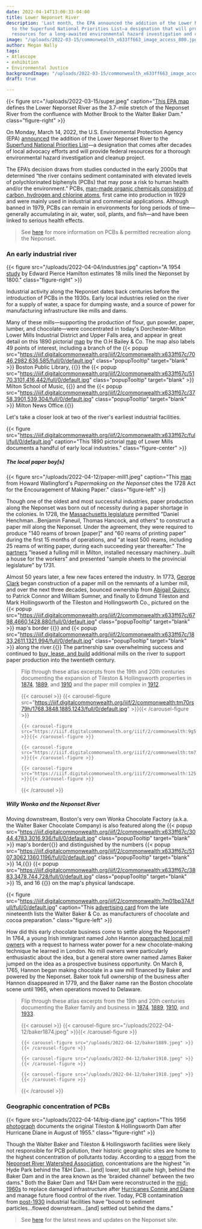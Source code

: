 ```yaml
---
date: 2022-04-14T13:00:33-04:00
title: Lower Neponset River
description: 'Last month, the EPA announced the addition of the Lower Neponset River
  to the Superfund National Priorities List—a designation that will provide federal
  resources for a long-awaited environmental hazard investigation and cleanup project. '
image: "/uploads/2022-03-15/commonwealth_x633ff663_image_access_800.jpg"
author: Megan Nally
tags:
- Atlascope
- exhibition
- Environmental Justice
backgroundImage: "/uploads/2022-03-15/commonwealth_x633ff663_image_access_800.jpg"
draft: true

---
```

{{< figure src="/uploads/2022-03-15/super.jpeg" caption="[This EPA map](https://www.neponset.org/superfund-lower-neponset-river/) defines the Lower Neponset River as the 3.7-mile stretch of the Neponset River from the confluence with Mother Brook to the Walter Baker Dam." class="figure-right" >}}

On Monday, March 14, 2022, the U.S. Environmental Protection Agency (EPA) [announced](https://cumulis.epa.gov/supercpad/SiteProfiles/index.cfm?fuseaction=second.scs&id=0102204&doc=Y&colid=39520&region=01&type=SC) the addition of the Lower Neponset River to the [Superfund National Priorities List](https://www.epa.gov/superfund/superfund-national-priorities-list-npl)—a designation that comes after decades of local advocacy efforts and will provide federal resources for a thorough environmental hazard investigation and cleanup project.

The EPA’s decision draws from studies conducted in the early 2000s that determined “the river contains sediment contaminated with elevated levels of polychlorinated biphenyls (PCBs) that may pose a risk to human health and/or the environment.” PCBs, [man-made organic chemicals consisting of carbon, hydrogen and chlorine atoms](https://www.epa.gov/pcbs/learn-about-polychlorinated-biphenyls-pcbs#what), first came into production in 1929 and were mainly used in industrial and commercial applications. Although banned in 1979, PCBs can remain in environments for long periods of time—generally accumulating in air, water, soil, plants, and fish—and have been linked to serious health effects.

> See [here](https://www.neponset.org/superfund-lower-neponset-river/) for more information on PCBs & permitted recreation along the Neponset.

### An early industrial river

{{< figure src="/uploads/2022-04-04/industries.jpg" caption="A 1954 [study](https://www.jstor.org/stable/25080477?seq=1) by Edward Pierce Hamilton estimates 18 mills lined the Neponset by 1800." class="figure-right" >}}

Industrial activity along the Neponset dates back centuries before the introduction of PCBs in the 1930s. Early local industries relied on the river for a supply of water, a space for dumping waste, and a source of power for manufacturing infrastructure like mills and dams.

Many of these mills—supporting the production of flour, gun powder, paper, lumber, and chocolate—were concentrated in today's Dorchester-Milton Lower Mills Industrial District and Upper Falls area, and appear in great detail on this 1890 pictorial [map](https://collections.leventhalmap.org/search/commonwealth:x633ff663) by the O.H Bailey & Co. The map also labels 49 points of interest, including a branch of the {{< popup src="https://iiif.digitalcommonwealth.org/iiif/2/commonwealth:x633ff67c/7046,2982,636,585/full/0/default.jpg" class="popupTooltip" target="blank" >}} Boston Public Library, {{</popup>}} the {{< popup src="https://iiif.digitalcommonwealth.org/iiif/2/commonwealth:x633ff67c/5170,3101,416,442/full/0/default.jpg" class="popupTooltip" target="blank" >}} Milton School of Music, {{</popup>}} and the {{< popup src="https://iiif.digitalcommonwealth.org/iiif/2/commonwealth:x633ff67c/3758,3901,539,304/full/0/default.jpg" class="popupTooltip" target="blank" >}} Milton News Office.{{</popup>}}

Let's take a closer look at two of the river's earliest industrial facilities.

{{< figure src="https://iiif.digitalcommonwealth.org/iiif/2/commonwealth:x633ff67c/full/full/0/default.jpg" caption="This 1890 pictorial [map](https://collections.leventhalmap.org/search/commonwealth:x633ff663) of Lower Mills documents a handful of early local industries." class="figure-center" >}}

##### The local paper boy\[s\]

{{< figure src="/uploads/2022-04-12/paper-mill1.jpeg" caption="This [map](https://www.dorchesteratheneum.org/project/neponset-river-mills/) from Howard Wallingford's _Papermaking on the Neponset_ cites the 1728 Act for the Encouragement of Making Paper." class="figure-left" >}}

Though one of the oldest and most successful industries, paper production along the Neponset was born out of necessity during a paper shortage in the colonies. In 1728, the [Massachusetts legislature](chrome-extension://efaidnbmnnnibpcajpcglclefindmkaj/viewer.html?pdfurl=https%3A%2F%2Fwww2.census.gov%2Flibrary%2Fpublications%2Fdecennial%2F1860%2Fmanufactures%2F1860c-04.pdf&clen=10736880&chunk=true) permitted "Daniel Henchman...Benjamin Faneuil, Thomas Hancock, and others" to construct a paper mill along the Neponset. Under the agreement, they were required to produce "140 reams of brown \[paper\]" and "60 reams of printing paper" during the first 15 months of operations, and "at least 500 reams, including 25 reams of writing paper, during each succeeding year thereafter." The [partners](https://www.google.com/books/edition/American_Paper_Mills_1690_1832/vrbuwbBJZrQC?hl=en&gbpv=1&bsq=henchman) "leased a fulling mill in Milton, installed necessary machinery...built a house for the workers" and presented "sample sheets to the provincial legislature" by 1731.

Almost 50 years later, a few new faces entered the industry. In 1773, [George Clark](https://www.google.com/books/edition/American_Paper_Mills_1690_1832/vrbuwbBJZrQC?hl=en&gbpv=1&dq=george+clark+paper+mill+boston&pg=PA94&printsec=frontcover) began construction of a paper mill on the remnants of a lumber mill, and over the next three decades, bounced ownership from [Abigail Quincy](https://www.google.com/books/edition/American_Paper_Mills_1690_1832/vrbuwbBJZrQC?hl=en&gbpv=0), to Patrick Connor and William Sumner, and finally to Edmund Tileston and Mark Hollingsworth of the Tileston and Hollingsworth Co., pictured on the {{< popup src="https://iiif.digitalcommonwealth.org/iiif/2/commonwealth:x633ff67c/6798,4660,1428,880/full/0/default.jpg" class="popupTooltip" target="blank" >}} map's border {{</popup>}} and {{< popup src="https://iiif.digitalcommonwealth.org/iiif/2/commonwealth:x633ff67c/1833,2611,1321,994/full/0/default.jpg" class="popupTooltip" target="blank" >}} along the river.{{</popup>}} The partnership saw overwhelming success and continued to [buy, lease, and build](chrome-extension://efaidnbmnnnibpcajpcglclefindmkaj/viewer.html?pdfurl=https%3A%2F%2Fwww.americanantiquarian.org%2FFindingaids%2Ftileston_and_hollingsworth.pdf&clen=34949&chunk=true) additional mills on the river to support paper production into the twentieth century.

> Flip through these atlas excerpts from the 19th and 20th centuries documenting the expansion of Tileston & Hollingsworth properties in [1874](https://atlascope.leventhalmap.org/#view:share$base:000$overlay:39999059010700b$zoom:16.90$center:-7914034.04811272,5201175.057887759$mode:glass$pos:251), [1889](https://atlascope.leventhalmap.org/#view:share$base:000$overlay:39999059011005$zoom:15.30$center:-7914194.903940966,5201271.17797963$mode:glass$pos:164), and [1910](https://atlascope.leventhalmap.org/#view:share$base:000$overlay:39999059011336$zoom:15.30$center:-7914194.903940966,5201271.17797963$mode:glass$pos:164) and the paper mill complex in [1912](https://atlascope.leventhalmap.org/#view:share$base:000$overlay:39999059011922$zoom:17.48$center:-7915863.116221362,5200222.719735396$mode:glass$pos:241).
>
> {{< carousel >}} {{< carousel-figure src="https://iiif.digitalcommonwealth.org/iiif/2/commonwealth:tm70rs79h/1768,3848,1885,1243/full/0/default.jpg" >}}{{< /carousel-figure >}}
>
>     {{< carousel-figure src="https://iiif.digitalcommonwealth.org/iiif/2/commonwealth:9g54z419q/5910,1371,2142,2788/full/90/default.jpg" >}}{{< /carousel-figure >}}
>     
>     {{< carousel-figure src="https://iiif.digitalcommonwealth.org/iiif/2/commonwealth:tm70rx09n/5910,1371,2142,2788/full/90/default.jpg" >}}{{< /carousel-figure >}}
>     
>     {{< carousel-figure src="https://iiif.digitalcommonwealth.org/iiif/2/commonwealth:1257bv686/5163,1424,2188,2795/full/90/default.jpg" >}}{{< /carousel-figure >}}
>
> {{< /carousel >}}

##### Willy Wonka and the Neponset River

Moving downstream, Boston's very own Wonka Chocolate Factory (a.k.a. the Walter Baker Chocolate Company) is also featured along the {{< popup src="https://iiif.digitalcommonwealth.org/iiif/2/commonwealth:x633ff67c/3044,4783,3016,936/full/0/default.jpg" class="popupTooltip" target="blank" >}} map's border{{</popup>}} and distinguished by the numbers {{< popup src="https://iiif.digitalcommonwealth.org/iiif/2/commonwealth:x633ff67c/5107,3062,1360,1196/full/0/default.jpg" class="popupTooltip" target="blank" >}} 14,{{</popup>}} {{< popup src="https://iiif.digitalcommonwealth.org/iiif/2/commonwealth:x633ff67c/3883,3478,744,728/full/0/default.jpg" class="popupTooltip" target="blank" >}} 15, and 16 {{</popup>}} on the map's physical landscape.

{{< figure src="https://iiif.digitalcommonwealth.org/iiif/2/commonwealth:7m01bp374/full/full/0/default.jpg" caption="This [advertising card](https://www.digitalcommonwealth.org/search/commonwealth:7m01bp36v) from the late nineteenth lists the Walter Baker & Co. as manufacturers of chocolate and cocoa preparation." class="figure-left" >}}

How did this early chocolate business come to settle along the Neponset? In 1764, a young Irish immigrant named John Hannon [approached local mill owners](chrome-extension://efaidnbmnnnibpcajpcglclefindmkaj/viewer.html?pdfurl=https%3A%2F%2Fearlybirdpower.com%2Fwp-content%2Fuploads%2F2014%2F04%2FSWEET_HISTORY_2005.pdf&chunk=true) with a request to harness water power for a new chocolate-making technique he learned in London. No mill owners were particularly enthusiastic about the idea, but a general store owner named James Baker jumped on the idea as a prospective business opportunity. On March 8, 1765, Hannon began making chocolate in a saw mill financed by Baker and powered by the Neponset. Baker took full ownership of the business after Hannon disappeared in 1779, and the Baker name ran the Boston chocolate scene until 1965, when operations moved to Delaware.

> Flip through these atlas excerpts from the 19th and 20th centuries documenting the Baker family and business in [1874](https://atlascope.leventhalmap.org/#view:share$base:000$overlay:39999059010700a$zoom:17.25$center:-7911240.727682886,5201776.911936459$mode:glass$pos:243), [1889](https://atlascope.leventhalmap.org/#view:share$base:000$overlay:39999059010700a$zoom:17.25$center:-7911240.727682886,5201776.911936459$mode:glass$pos:243), [1910](https://atlascope.leventhalmap.org/#view:share$base:000$overlay:39999059010700a$zoom:17.25$center:-7911240.727682886,5201776.911936459$mode:glass$pos:243), and [1933](https://atlascope.leventhalmap.org/#view:share$base:000$overlay:39999085952040$zoom:17.25$center:-7911240.727682886,5201776.911936459$mode:glass$pos:243).
>
> {{< carousel >}} {{< carousel-figure src="/uploads/2022-04-12/baker1874.jpeg" >}}{{< /carousel-figure >}}
>
>     {{< carousel-figure src="/uploads/2022-04-12/baker1889.jpeg" >}}{{< /carousel-figure >}}
>     
>     {{< carousel-figure src="/uploads/2022-04-12/baker1910.jpeg" >}}{{< /carousel-figure >}}
>     
>     {{< carousel-figure src="/uploads/2022-04-12/baker1918.jpeg" >}}{{< /carousel-figure >}}
>
> {{< /carousel >}}

### Geographic concentration of PCBs

{{< figure src="/uploads/2022-04-14/big-diane.jpg" caption="This 1956 [photograph](https://www.neponset.org/archived-pages/historic-resources/#:\~:text=As%20a%20relatively%20small%20river,in%201634%20by%20Israel%20Stoughton.) documents the original Tileston & Hollingsworth Dam after Hurricane Diane in August of 1955." class="figure-right" >}}

Though the Walter Baker and Tileston & Hollingsworth facilities were likely not responsible for PCB pollution, their historic geographic sites are home to the highest concentration of pollutants today. According to a [report](https://www.neponset.org/archived-pages/public-health/) from the [Neponset River Watershed Association](https://www.neponset.org/), concentrations are the highest "in Hyde Park behind the T&H Dam... \[and\] lower, but still quite high, behind the Baker Dam and in the area known as the 'braided channel' between the two dams." Both the Baker Dam and T&H Dam were reconstructed in the [mid-1960s](https://www.neponset.org/archived-pages/historic-resources/#:\~:text=As%20a%20relatively%20small%20river,in%201634%20by%20Israel%20Stoughton.) to replace damaged infrastructure after [Hurricanes Connie and Diane](https://www.waymarking.com/waymarks/WMEEG5_Tileston_Hollingsworth_TH_Dam_Boston_Milton_MA) and manage future flood control of the river. Today, PCB contamination from [post-1930](https://www.mass.gov/info-details/lower-neponset-river-site) industrial facilities have "bound to sediment particles...flowed downstream...\[and\] settled out behind the dams." 

> See [here](https://cumulis.epa.gov/supercpad/cursites/csitinfo.cfm?id=0102204) for the latest news and updates on the Neponset site. 